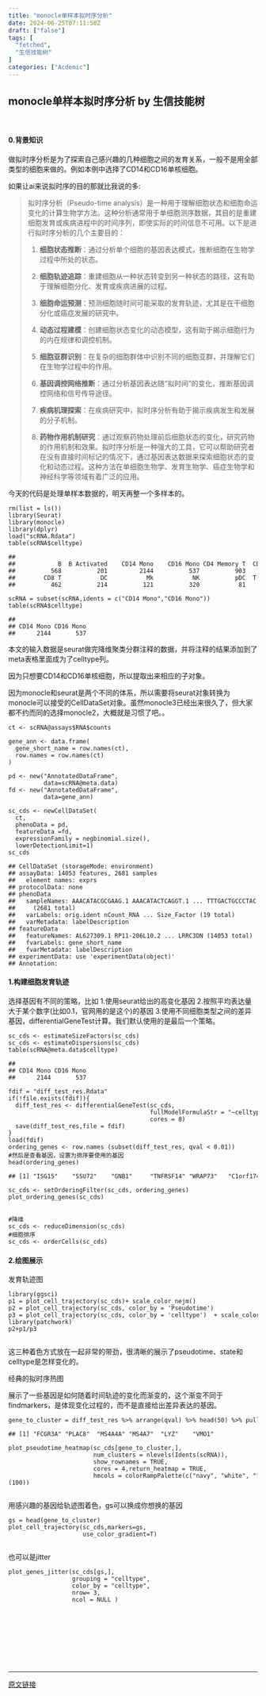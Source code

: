 ```yaml
---
title: "monocle单样本拟时序分析"
date: 2024-06-25T07:11:58Z
draft: ["false"]
tags: [
  "fetched",
  "生信技能树"
]
categories: ["Acdemic"]
---
```

monocle单样本拟时序分析 by 生信技能树
------
<div><section data-mpa-powered-by="yiban.io"><br></section><section><section><section><section><section><section><section><h4><span><span> </span>0.背景知识</span></h4><p>做拟时序分析是为了探索自己感兴趣的几种细胞之间的发育关系，一般不是用全部类型的细胞来做的。例如本例中选择了CD14和CD16单核细胞。</p><p>如果让ai来说拟时序的目的那就比我说的多:</p><blockquote><p>拟时序分析（Pseudo-time analysis）是一种用于理解细胞状态和细胞命运变化的计算生物学方法。这种分析通常用于单细胞测序数据，其目的是重建细胞发育或疾病进程中的时间序列，即使实际的时间信息不可用。以下是进行拟时序分析的几个主要目的：</p><ol><li><p><strong>细胞状态推断</strong>：通过分析单个细胞的基因表达模式，推断细胞在生物学过程中所处的状态。</p></li><li><p><strong>细胞轨迹追踪</strong>：重建细胞从一种状态转变到另一种状态的路径，这有助于理解细胞分化、发育或疾病进展的过程。</p></li><li><p><strong>细胞命运预测</strong>：预测细胞随时间可能采取的发育轨迹，尤其是在干细胞分化或癌症发展的研究中。</p></li><li><p><strong>动态过程建模</strong>：创建细胞状态变化的动态模型，这有助于揭示细胞行为的内在规律和调控机制。</p></li><li><p><strong>细胞亚群识别</strong>：在复杂的细胞群体中识别不同的细胞亚群，并理解它们在生物学过程中的作用。</p></li><li><p><strong>基因调控网络推断</strong>：通过分析基因表达随“拟时间”的变化，推断基因调控网络和信号传导途径。</p></li><li><p><strong>疾病机理探索</strong>：在疾病研究中，拟时序分析有助于揭示疾病发生和发展的分子机制。</p></li><li><p><strong>药物作用机制研究</strong>：通过观察药物处理前后细胞状态的变化，研究药物的作用机制和效果。拟时序分析是一种强大的工具，它可以帮助研究者在没有直接时间标记的情况下，通过基因表达数据来探索细胞状态的变化和动态过程。这种方法在单细胞生物学、发育生物学、癌症生物学和神经科学等领域有着广泛的应用。</p></li></ol></blockquote><p>今天的代码是处理单样本数据的，明天再整一个多样本的。</p><pre><code>rm(list = ls())<br>library(Seurat)<br>library(monocle)<br>library(dplyr)<br>load("scRNA.Rdata")<br><span>table(scRNA$</span><span>celltype)</span><br><span><br>#</span><span># </span><br><span>#</span><span>#            B  B Activated    CD14 Mono    CD16 Mono CD4 Memory T  CD4 Naive T </span><br><span>#</span><span>#          568          201         2144          537          903         1524 </span><br><span>#</span><span>#        CD8 T           DC           Mk           NK          pDC  T activated </span><br><span>#</span><span>#          462          214          121          320           81          332</span><br><br>scRNA = subset(scRNA,idents = c("CD14 Mono","CD16 Mono"))<br><span>table(scRNA$</span><span>celltype)</span><br><span><br>#</span><span># </span><br><span>#</span><span># CD14 Mono CD16 Mono </span><br><span>#</span><span>#      2144       537</span><br></code></pre><p>本文的输入数据是seurat做完降维聚类分群注释的数据，并将注释的结果添加到了meta表格里面成为了celltype列。</p><p>因为只想要CD14和CD16单核细胞，所以提取出来相应的子对象。</p><p>因为monocle和seurat是两个不同的体系，所以需要将seurat对象转换为monocle可以接受的CellDataSet对象。虽然monocle3已经出来很久了，但大家都不约而同的选择monocle2，大概就是习惯了吧。。</p><pre><code>ct &lt;- scRNA@assays$RNA$counts<br><br>gene_ann &lt;- data.frame(<br>  gene_short_name = row.names(ct), <br>  row.names = row.names(ct)<br>)<br><br>pd &lt;- new("AnnotatedDataFrame",<br>          data=scRNA@meta.data)<br>fd &lt;- new("AnnotatedDataFrame",<br>          data=gene_ann)<br><br>sc_cds &lt;- newCellDataSet(<br>  ct, <br>  phenoData = pd,<br>  featureData =fd,<br>  expressionFamily = negbinomial.size(),<br>  lowerDetectionLimit=1)<br>sc_cds<br><span><br>#</span><span># CellDataSet (storageMode: environment)</span><br><span>#</span><span># assayData: 14053 features, 2681 samples </span><br><span>#</span><span>#   element names: exprs </span><br><span>#</span><span># protocolData: none</span><br><span>#</span><span># phenoData</span><br><span>#</span><span>#   sampleNames: AAACATACGCGAAG.1 AAACATACTCAGGT.1 ... TTTGACTGCCCTAC.1</span><br><span>#</span><span>#     (2681 total)</span><br><span>#</span><span>#   varLabels: orig.ident nCount_RNA ... Size_Factor (19 total)</span><br><span>#</span><span>#   varMetadata: labelDescription</span><br><span>#</span><span># featureData</span><br><span>#</span><span>#   featureNames: AL627309.1 RP11-206L10.2 ... LRRC3DN (14053 total)</span><br><span>#</span><span>#   fvarLabels: gene_short_name</span><br><span>#</span><span>#   fvarMetadata: labelDescription</span><br><span>#</span><span># experimentData: use 'experimentData(object)'</span><br><span>#</span><span># Annotation:</span><br></code></pre><h4><span><span> </span>1.构建细胞发育轨迹</span></h4><p>选择基因有不同的策略，比如 1.使用seurat给出的高变化基因 2.按照平均表达量大于某个数字(比如0.1，官网用的是这个)的基因 3.使用不同细胞类型之间的差异基因，differentialGeneTest计算。我们默认使用的是最后一个策略。</p><pre><code>sc_cds &lt;- estimateSizeFactors(sc_cds)<br>sc_cds &lt;- estimateDispersions(sc_cds)<br>table(scRNA@meta.data$celltype)<br><br><span>## </span><br><span>## CD14 Mono CD16 Mono </span><br><span>##      2144       537</span><br><br>fdif = <span>"diff_test_res.Rdata"</span><br><span>if</span>(!file.exists(fdif)){<br>  diff_test_res &lt;- differentialGeneTest(sc_cds,<br>                                        fullModelFormulaStr = <span>"~celltype"</span>,<br>                                        cores = <span>8</span>)<br>  save(diff_test_res,file = fdif)<br>}<br>load(fdif)<br>ordering_genes &lt;- row.names (subset(diff_test_res, qval &lt; <span>0.01</span>))<br><span>#然后是查看基因，设置为排序要使用的基因</span><br>head(ordering_genes)<br><br><span>## [1] <span>"ISG15"</span>    <span>"SSU72"</span>    <span>"GNB1"</span>     <span>"TNFRSF14"</span> <span>"WRAP73"</span>   <span>"C1orf174"</span></span><br><br>sc_cds &lt;- setOrderingFilter(sc_cds, ordering_genes)<br>plot_ordering_genes(sc_cds)<br></code></pre><figure><img data-imgfileid="100011165" data-ratio="0.7138888888888889" data-src="https://mmbiz.qpic.cn/mmbiz_jpg/8oKPbJgbBHoDPdniceMl0Zg8KnMyWYDYqESX26CA6f36sDgv4TRWE3op97ARQICPOdWYk8HS98TX6tc0vTTkO9g/640?wx_fmt=other&amp;from=appmsg" data-type="other" data-w="1080" title="" src="https://mmbiz.qpic.cn/mmbiz_jpg/8oKPbJgbBHoDPdniceMl0Zg8KnMyWYDYqESX26CA6f36sDgv4TRWE3op97ARQICPOdWYk8HS98TX6tc0vTTkO9g/640?wx_fmt=other&amp;from=appmsg"><figcaption></figcaption></figure><pre><code><span>#降维</span><br><span>sc_cds</span> &lt;- reduceDimension(sc_cds)<br><span>#细胞排序</span><br>sc_cds &lt;- orderCells(sc_cds)<br></code></pre><h4><span><span> </span>2.绘图展示</span></h4><p>发育轨迹图</p><pre><code>library(ggsci)<br>p1 = plot_cell_trajectory(sc_cds)+ scale_color_nejm()<br>p2 = plot_cell_trajectory(sc_cds, color_by = 'Pseudotime') <br>p3 = plot_cell_trajectory(sc_cds, color_by = 'celltype')  + scale_color_npg()<br>library(patchwork)<br>p2+p1/p3<br></code></pre><figure><img data-imgfileid="100011162" data-ratio="0.7138888888888889" data-src="https://mmbiz.qpic.cn/mmbiz_jpg/8oKPbJgbBHoDPdniceMl0Zg8KnMyWYDYqTZkPPkYsoDHzrEswbYnpw6ADtFxT7mm95bsSkWUcXrbiakrsbMVFP1Q/640?wx_fmt=other&amp;from=appmsg" data-type="other" data-w="1080" title="" src="https://mmbiz.qpic.cn/mmbiz_jpg/8oKPbJgbBHoDPdniceMl0Zg8KnMyWYDYqTZkPPkYsoDHzrEswbYnpw6ADtFxT7mm95bsSkWUcXrbiakrsbMVFP1Q/640?wx_fmt=other&amp;from=appmsg"><figcaption></figcaption></figure><p>这三种着色方式放在一起非常的带劲，很清晰的展示了pseudotime、state和celltype是怎样变化的。</p><p>经典的拟时序热图</p><p>展示了一些基因是如何随着时间轨迹的变化而渐变的，这个渐变不同于findmarkers，是体现变化过程的，而不是直接给出差异表达的基因。</p><pre><code>gene_to_cluster = diff_test_res %&gt;% arrange(qval) %&gt;% head(<span>50</span>) %&gt;% pull(gene_short_name);head(gene_to_cluster)<br><br><span>## [1] <span>"FCGR3A"</span> <span>"PLAC8"</span>  <span>"MS4A4A"</span> <span>"MS4A7"</span>  <span>"LYZ"</span>    <span>"VMO1"</span></span><br><br>plot_pseudotime_heatmap(sc_cds[gene_to_cluster,],<br>                        num_clusters = nlevels(Idents(scRNA)), <br>                        show_rownames = <span>TRUE</span>,<br>                        cores = <span>4</span>,return_heatmap = <span>TRUE</span>,<br>                        hmcols = colorRampPalette(c(<span>"navy"</span>, <span>"white"</span>, <span>"firebrick3"</span>))(<span>100</span>))<br></code></pre><figure><img data-imgfileid="100011163" data-ratio="0.7138888888888889" data-src="https://mmbiz.qpic.cn/mmbiz_jpg/8oKPbJgbBHoDPdniceMl0Zg8KnMyWYDYqfGBEibYv19DgPEvKPcO0T9OOhLpbmp6iavrJiakhFbTtoJLrUURK2BYFw/640?wx_fmt=other&amp;from=appmsg" data-type="other" data-w="1080" title="" src="https://mmbiz.qpic.cn/mmbiz_jpg/8oKPbJgbBHoDPdniceMl0Zg8KnMyWYDYqfGBEibYv19DgPEvKPcO0T9OOhLpbmp6iavrJiakhFbTtoJLrUURK2BYFw/640?wx_fmt=other&amp;from=appmsg"><figcaption></figcaption></figure><p>用感兴趣的基因给轨迹图着色，gs可以换成你想换的基因</p><pre><code>gs = head(gene_to_cluster)<br>plot_cell_trajectory(sc_cds,markers=gs,<br>                     use_color_gradient=T)<br></code></pre><figure><img data-imgfileid="100011164" data-ratio="0.7138888888888889" data-src="https://mmbiz.qpic.cn/mmbiz_jpg/8oKPbJgbBHoDPdniceMl0Zg8KnMyWYDYqSIawxwX5B7ZVFA333dAbJDT27CumU7PwvAkBegGRleaibSuYd9wdYow/640?wx_fmt=other&amp;from=appmsg" data-type="other" data-w="1080" title="" src="https://mmbiz.qpic.cn/mmbiz_jpg/8oKPbJgbBHoDPdniceMl0Zg8KnMyWYDYqSIawxwX5B7ZVFA333dAbJDT27CumU7PwvAkBegGRleaibSuYd9wdYow/640?wx_fmt=other&amp;from=appmsg"><figcaption></figcaption></figure><p>也可以是jitter</p><pre><code>plot_genes_jitter(sc_cds[gs,],<br>                  grouping = <span>"celltype"</span>,<br>                  color_by = <span>"celltype"</span>,<br>                  nrow= <span>3</span>,<br>                  ncol = <span>NULL</span> )<br></code></pre><figure><img data-imgfileid="100011166" data-ratio="0.7138888888888889" data-src="https://mmbiz.qpic.cn/mmbiz_jpg/8oKPbJgbBHoDPdniceMl0Zg8KnMyWYDYqWPBOtLW15yVPSuDTnq6vJYYTG1fKo1d1pKFCIXuGJKibSwONNKdbpIg/640?wx_fmt=other&amp;from=appmsg" data-type="other" data-w="1080" title="" src="https://mmbiz.qpic.cn/mmbiz_jpg/8oKPbJgbBHoDPdniceMl0Zg8KnMyWYDYqWPBOtLW15yVPSuDTnq6vJYYTG1fKo1d1pKFCIXuGJKibSwONNKdbpIg/640?wx_fmt=other&amp;from=appmsg"><figcaption></figcaption></figure></section><p><br></p><p><br></p></section></section></section></section></section></section><section><section><br></section></section><section><br></section><p><mp-style-type data-value="3"></mp-style-type></p></div>  
<hr>
<a href="https://mp.weixin.qq.com/s/PrpHYombUysHbg7s-7ImBw",target="_blank" rel="noopener noreferrer">原文链接</a>
